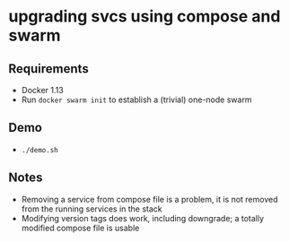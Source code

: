 # upgrading svcs using compose and swarm

## Requirements

- Docker 1.13
- Run `docker swarm init` to establish a (trivial) one-node swarm

## Demo

- `./demo.sh`

## Notes

- Removing a service from compose file is a problem, it is not removed from the running services in the stack
- Modifying version tags does work, including downgrade; a totally modified compose file is usable
